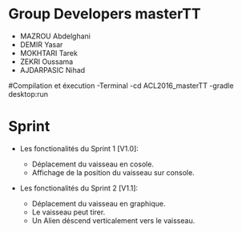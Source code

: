 # Group Developers masterTT

- MAZROU Abdelghani
- DEMIR Yasar
- MOKHTARI Tarek
- ZEKRI Oussama
- AJDARPASIC Nihad

#Compilation et éxecution
-Terminal
-cd ACL2016_masterTT
-gradle desktop:run


# Sprint
- Les fonctionalités du Sprint 1  [V1.0]:
    - Déplacement du vaisseau en cosole.
    - Affichage de la position du vaisseau sur console.

- Les fonctionalités du Sprint 2  [V1.1]:
    - Déplacement du vaisseau en graphique.
    - Le vaisseau peut tirer.
    - Un Alien déscend verticalement vers le vaisseau.

